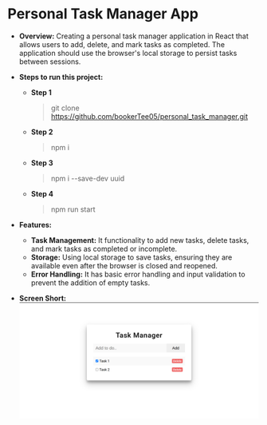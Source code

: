 # Personal Task Manager App

- **Overview:**
  Creating a personal task manager application in React that allows users to add, delete, and mark tasks as completed. The application should use the browser's local storage to persist tasks between sessions.

- **Steps to run this project:**

  - **Step 1**
    > git clone https://github.com/bookerTee05/personal_task_manager.git
  - **Step 2**
    > npm i
  - **Step 3**
    > npm i --save-dev uuid
  - **Step 4**
    > npm run start

- **Features:**

  - **Task Management:** It functionality to add new tasks, delete tasks, and mark tasks as completed or incomplete.
  - **Storage:** Using local storage to save tasks, ensuring they are available even after the browser is closed and reopened.
  - **Error Handling:** It has basic error handling and input validation to prevent the addition of empty tasks.

- **Screen Short:**
  ![myimage-alt-tag](src/assets/image1.png)
